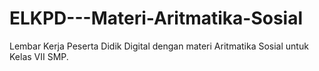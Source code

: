 # ELKPD---Materi-Aritmatika-Sosial
Lembar Kerja Peserta Didik Digital dengan materi Aritmatika Sosial untuk Kelas VII SMP. 
